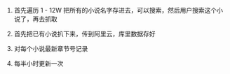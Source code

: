   1. 首先遍历 1 - 12W 把所有的小说名字存进去，可以搜索，然后用户搜索这个小说了，再去抓取
  
  1. 首先把已有小说扒下来，传到阿里云，库里数据存好
  2. 对每个小说最新章节号记录
  3. 每半小时更新一次